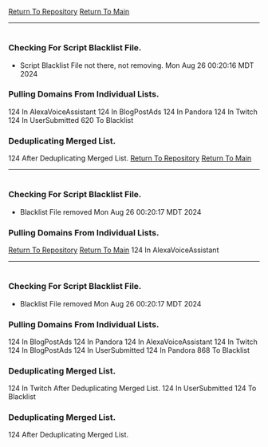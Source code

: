 [Return To Repository](https://github.com/DigitalWarrior/piholeparser/)
[Return To Main](https://github.com/DigitalWarrior/piholeparser/blob/master/RecentRunLogs/Mainlog.md)
____________________________________
# 
### Checking For Script Blacklist File.
* Script Blacklist File not there, not removing. Mon Aug 26 00:20:16 MDT 2024
### Pulling Domains From Individual Lists.
124 In AlexaVoiceAssistant
124 In BlogPostAds
124 In Pandora
124 In Twitch
124 In UserSubmitted
620 To Blacklist
### Deduplicating Merged List.
124 After Deduplicating Merged List.
[Return To Repository](https://github.com/DigitalWarrior/piholeparser/)
[Return To Main](https://github.com/DigitalWarrior/piholeparser/blob/master/RecentRunLogs/Mainlog.md)
____________________________________
# 
### Checking For Script Blacklist File.
* Blacklist File removed Mon Aug 26 00:20:17 MDT 2024
### Pulling Domains From Individual Lists.
[Return To Repository](https://github.com/DigitalWarrior/piholeparser/)
[Return To Main](https://github.com/DigitalWarrior/piholeparser/blob/master/RecentRunLogs/Mainlog.md)
124 In AlexaVoiceAssistant
____________________________________
# 
### Checking For Script Blacklist File.
* Blacklist File removed Mon Aug 26 00:20:17 MDT 2024
### Pulling Domains From Individual Lists.
124 In BlogPostAds
124 In Pandora
124 In AlexaVoiceAssistant
124 In Twitch
124 In BlogPostAds
124 In UserSubmitted
124 In Pandora
868 To Blacklist
### Deduplicating Merged List.
124 In Twitch
 After Deduplicating Merged List.
124 In UserSubmitted
124 To Blacklist
### Deduplicating Merged List.
124 After Deduplicating Merged List.
